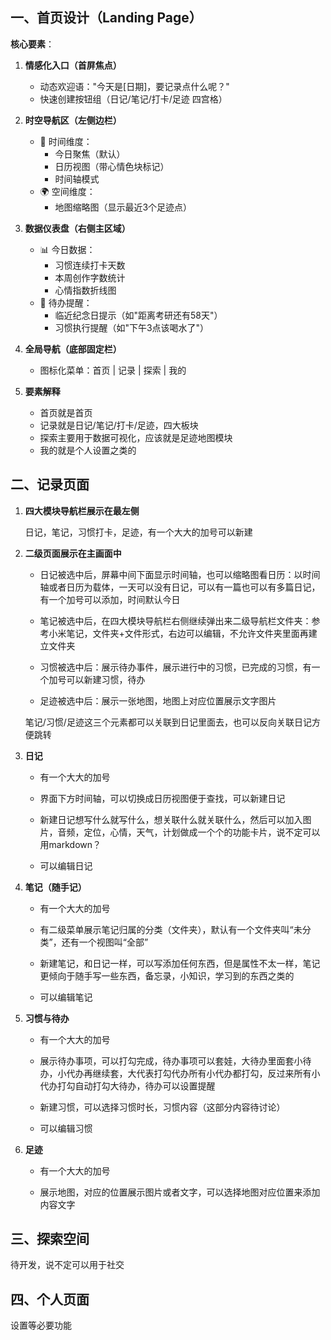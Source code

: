 ## 一、首页设计（Landing Page）

**核心要素**：

1. **情感化入口（首屏焦点）**
   - 动态欢迎语："今天是[日期]，要记录点什么呢？"
   - 快速创建按钮组（日记/笔记/打卡/足迹 四宫格）
2. **时空导航区（左侧边栏）**
   - 📅 时间维度：
     - 今日聚焦（默认）
     - 日历视图（带心情色块标记）
     - 时间轴模式
   - 🌍 空间维度：
     - 地图缩略图（显示最近3个足迹点）
3. **数据仪表盘（右侧主区域）**
   - 📊 今日数据：
     - 习惯连续打卡天数
     - 本周创作字数统计
     - 心情指数折线图
   - 🎯 待办提醒：
     - 临近纪念日提示（如"距离考研还有58天"）
     - 习惯执行提醒（如"下午3点该喝水了"）
4. **全局导航（底部固定栏）**
   - 图标化菜单：首页 | 记录 | 探索 | 我的

5. **要素解释**
   - 首页就是首页
   - 记录就是日记/笔记/打卡/足迹，四大板块
   - 探索主要用于数据可视化，应该就是足迹地图模块
   - 我的就是个人设置之类的



## 二、记录页面

1. **四大模块导航栏展示在最左侧**

   日记，笔记，习惯打卡，足迹，有一个大大的加号可以新建

2. **二级页面展示在主画面中**

   - 日记被选中后，屏幕中间下面显示时间轴，也可以缩略图看日历：以时间轴或者日历为载体，一天可以没有日记，可以有一篇也可以有多篇日记，有一个加号可以添加，时间默认今日

   - 笔记被选中后，在四大模块导航栏右侧继续弹出来二级导航栏文件夹：参考小米笔记，文件夹+文件形式，右边可以编辑，不允许文件夹里面再建立文件夹
   - 习惯被选中后：展示待办事件，展示进行中的习惯，已完成的习惯，有一个加号可以新建习惯，待办
   - 足迹被选中后：展示一张地图，地图上对应位置展示文字图片

   笔记/习惯/足迹这三个元素都可以关联到日记里面去，也可以反向关联日记方便跳转

3. **日记**

   - 有一个大大的加号

   - 界面下方时间轴，可以切换成日历视图便于查找，可以新建日记
   - 新建日记想写什么就写什么，想关联什么就关联什么，然后可以加入图片，音频，定位，心情，天气，计划做成一个个的功能卡片，说不定可以用markdown？
   - 可以编辑日记

4. **笔记（随手记）**

   - 有一个大大的加号

   - 有二级菜单展示笔记归属的分类（文件夹），默认有一个文件夹叫“未分类”，还有一个视图叫“全部”
   - 新建笔记，和日记一样，可以写添加任何东西，但是属性不太一样，笔记更倾向于随手写一些东西，备忘录，小知识，学习到的东西之类的
   - 可以编辑笔记

5. **习惯与待办**

   - 有一个大大的加号

   - 展示待办事项，可以打勾完成，待办事项可以套娃，大待办里面套小待办，小代办再继续套，大代表打勾代办所有小代办都打勾，反过来所有小代办打勾自动打勾大待办，待办可以设置提醒
   - 新建习惯，可以选择习惯时长，习惯内容（这部分内容待讨论）
   - 可以编辑习惯

6. **足迹**

   - 有一个大大的加号

   - 展示地图，对应的位置展示图片或者文字，可以选择地图对应位置来添加内容文字



## 三、探索空间

待开发，说不定可以用于社交



## 四、个人页面

设置等必要功能